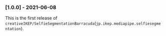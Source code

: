 ### [1.0.0] - 2021-06-08
This is the first release of `creativeIKEP/SelfieSegmentationBarracuda`(`jp.ikep.mediapipe.selfiesegmentation`).
